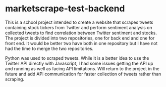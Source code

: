 # marketscrape-test-backend
This is a school project intended to create a website that scrapes tweets containing stock tickers from Twitter and perform sentiment analysis on collected tweets to find correlation between Twitter sentiment and stocks. The project is divided into two repositories, one for back end and one for front end. It would be better two have both in one repository but I have not had the time to merge the two repositories.

Python was used to scraped tweets. While it is a better idea to use the Twitter API directly with Javascript, I had some issues getting the API up and running as well as facing API limitations. Will return to the project in the future and add API communication for faster collection of tweets rather than scraping.
